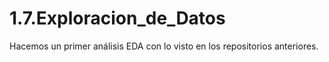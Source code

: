 # 1.7.Exploracion_de_Datos
Hacemos un primer análisis EDA con lo visto en los repositorios anteriores.
